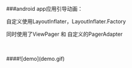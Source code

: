 ###android app应用引导动画：

自定义使用LayoutInflater，LayoutInflater.Factory 

同时使用了ViewPager 和 自定义的PagerAdapter

 <br/>
 <br/>
####![demo](demo.gif)